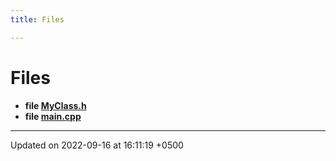 ```yaml
---
title: Files

---
```


# Files




* **file [MyClass.h](Files/_my_class_8h.md#file-myclass.h)** 
* **file [main.cpp](Files/main_8cpp.md#file-main.cpp)** 



-------------------------------

Updated on 2022-09-16 at 16:11:19 +0500
